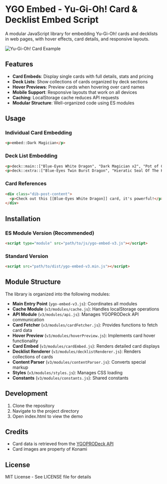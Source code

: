 # YGO Embed - Yu-Gi-Oh! Card & Decklist Embed Script

A modular JavaScript library for embedding Yu-Gi-Oh! cards and decklists in web pages, with hover effects, card details, and responsive layouts.

![Yu-Gi-Oh! Card Example](https://ms.yugipedia.com//thumb/1/16/DarkMagician-SDMY-EN-C-1E.png/300px-DarkMagician-SDMY-EN-C-1E.png)

## Features

- **Card Embeds**: Display single cards with full details, stats and pricing
- **Deck Lists**: Show collections of cards organized by deck sections
- **Hover Previews**: Preview cards when hovering over card names
- **Mobile Support**: Responsive layouts that work on all devices
- **Caching**: LocalStorage cache reduces API requests
- **Modular Structure**: Well-organized code using ES modules

## Usage

### Individual Card Embedding

```html
<p>embed::Dark Magician</p>
```

### Deck List Embedding

```html
<p>deck::main::["Blue-Eyes White Dragon", "Dark Magician x2", "Pot of Greed"]</p>
<p>deck::extra::["Blue-Eyes Twin Burst Dragon", "Hieratic Seal Of The Heavenly Spheres"]</p>
```

### Card References

```html
<div class="dib-post-content">
  <p>Check out this [[Blue-Eyes White Dragon]] card, it's powerful!</p>
</div>
```

## Installation

### ES Module Version (Recommended)
```html
<script type="module" src="path/to/js/ygo-embed-v3.js"></script>
```

### Standard Version
```html
<script src="path/to/dist/ygo-embed-v3.min.js"></script>
```

## Module Structure

The library is organized into the following modules:

- **Main Entry Point** (`ygo-embed-v3.js`): Coordinates all modules
- **Cache Module** (`v3/modules/cache.js`): Handles localStorage operations
- **API Module** (`v3/modules/api.js`): Manages YGOPRODeck API communication
- **Card Fetcher** (`v3/modules/cardFetcher.js`): Provides functions to fetch card data
- **Hover Preview** (`v3/modules/hoverPreview.js`): Implements card hover functionality
- **Card Embed** (`v3/modules/cardEmbed.js`): Renders detailed card displays
- **Decklist Renderer** (`v3/modules/decklistRenderer.js`): Renders collections of cards
- **Content Parser** (`v3/modules/contentParser.js`): Converts special markup
- **Styles** (`v3/modules/styles.js`): Manages CSS loading
- **Constants** (`v3/modules/constants.js`): Shared constants

## Development

1. Clone the repository
2. Navigate to the project directory
3. Open index.html to view the demo

## Credits

- Card data is retrieved from the [YGOPRODeck API](https://db.ygoprodeck.com/api-guide/)
- Card images are property of Konami

## License

MIT License - See LICENSE file for details 